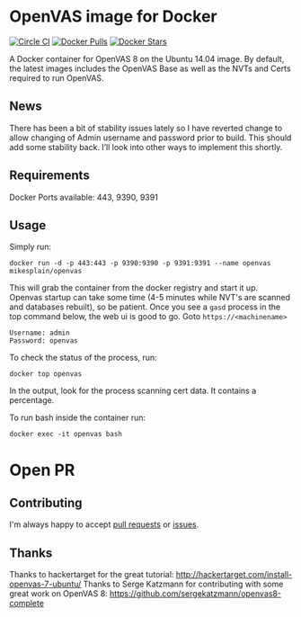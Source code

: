 OpenVAS image for Docker
==============

[![Circle CI](https://img.shields.io/circleci/project/mikesplain/openvas-docker.svg)](https://circleci.com/gh/mikesplain/openvas-docker)
[![Docker Pulls](https://img.shields.io/docker/pulls/mikesplain/openvas.svg)](https://hub.docker.com/r/mikesplain/openvas/)
[![Docker Stars](https://img.shields.io/docker/stars/mikesplain/openvas.svg)](https://hub.docker.com/r/mikesplain/openvas/)

A Docker container for OpenVAS 8 on the Ubuntu 14.04 image.  By default, the latest images includes the OpenVAS Base as well as the NVTs and Certs required to run OpenVAS.

News
----
There has been a bit of stability issues lately so I have reverted change to allow changing of Admin username and password prior to build. This should add some stability back.
I’ll look into other ways to implement this shortly.

Requirements
------------
Docker
Ports available: 443, 9390, 9391

Usage
-----

Simply run:

```
docker run -d -p 443:443 -p 9390:9390 -p 9391:9391 --name openvas mikesplain/openvas
```

This will grab the container from the docker registry and start it up.  Openvas startup can take some time (4-5 minutes while NVT's are scanned and databases rebuilt), so be patient.  Once you see a `gasd` process in the top command below, the web ui is good to go.  Goto `https://<machinename>`

```
Username: admin
Password: openvas
```

To check the status of the process, run:

```
docker top openvas
```

In the output, look for the process scanning cert data.  It contains a percentage.

To run bash inside the container run:

```
docker exec -it openvas bash
```
# Open PR


Contributing
------------

I'm always happy to accept [pull requests](https://github.com/mikesplain/openvas-docker/pulls) or [issues](https://github.com/mikesplain/openvas-docker/issues).

Thanks
------
Thanks to hackertarget for the great tutorial: http://hackertarget.com/install-openvas-7-ubuntu/
Thanks to Serge Katzmann for contributing with some great work on OpenVAS 8: https://github.com/sergekatzmann/openvas8-complete
